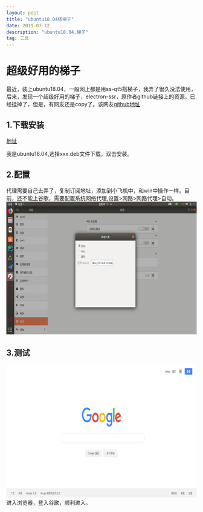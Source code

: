 ```yaml
---
layout: post
title: "ubuntu18.04搭梯子"
date: 2019-07-12
description: "ubuntu18.04,梯子"
tag: 工具
---
```


# 超级好用的梯子
最近，装上ubuntu18.04，一般网上都是用ss-qt5搭梯子，我弄了很久没法使用，后来，发现一个超级好用的梯子，electron-ssr，原作者github链接上的资源，已经挂掉了，但是，有网友还是copy了。该网友[github地址](https://github.com/qingshuisiyuan/electron-ssr-backup)
## 1.下载安装

[地址](https://github.com/qingshuisiyuan/electron-ssr-backup/releases)

我是ubuntu18.04,选择xxx.deb文件下载，双击安装。
## 2.配置

代理需要自己去弄了，复制订阅地址，添加到小飞机中，和win中操作一样。目前，还不能上谷歌，需要配置系统网络代理,设置>网路>网路代理>自动。
<img src="/images/post/ele-ssr/peizhiwangluo.png" height="350" width="600">

## 3.测试
<img src="/images/post/ele-ssr/登录谷歌.png" height="350" width="600">
进入浏览器，登入谷歌，顺利进入。
